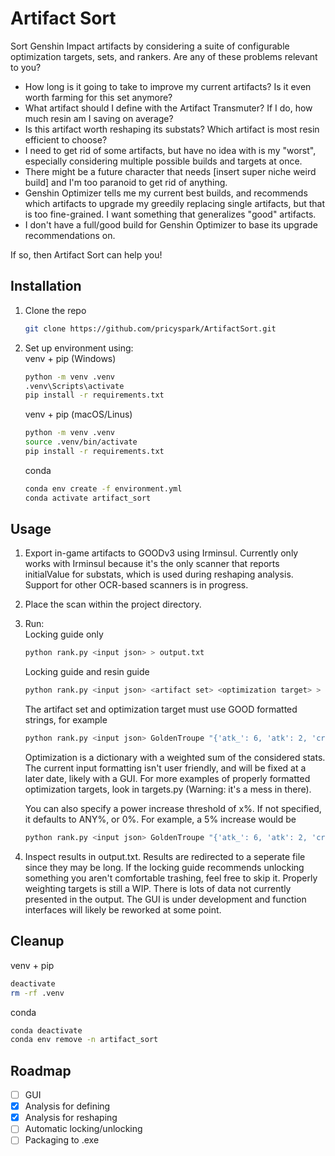 # Artifact Sort

Sort Genshin Impact artifacts by considering a suite of configurable
optimization targets, sets, and rankers. Are any of these problems
relevant to you?

- How long is it going to take to improve my current artifacts? Is it
  even worth farming for this set anymore?
- What artifact should I define with the Artifact Transmuter? If I do,
  how much resin am I saving on average?
- Is this artifact worth reshaping its substats? Which artifact is most
  resin efficient to choose?
- I need to get rid of some artifacts, but have no idea with is my
  "worst", especially considering multiple possible builds and targets
  at once.
- There might be a future character that needs [insert super niche weird
  build] and I'm too paranoid to get rid of anything.
- Genshin Optimizer tells me my current best builds, and recommends
  which artifacts to upgrade my greedily replacing single artifacts, but
  that is too fine-grained. I want something that generalizes "good"
  artifacts.
- I don't have a full/good build for Genshin Optimizer to base its
  upgrade recommendations on.

If so, then Artifact Sort can help you!

## Installation
1. Clone the repo
   ```sh
   git clone https://github.com/pricyspark/ArtifactSort.git
   ```
2. <p>Set up environment using:<br>
   venv + pip (Windows)</p>

   ```sh
   python -m venv .venv
   .venv\Scripts\activate
   pip install -r requirements.txt
   ```
   venv + pip (macOS/Linus)
   ```sh
   python -m venv .venv
   source .venv/bin/activate
   pip install -r requirements.txt
   ```
   conda
   ```sh
   conda env create -f environment.yml
   conda activate artifact_sort
   ```
## Usage
1. Export in-game artifacts to GOODv3 using Irminsul. Currently only
   works with Irminsul because it's the only scanner that reports
   initialValue for substats, which is used during reshaping analysis.
   Support for other OCR-based scanners is in progress.
2. Place the scan within the project directory.
3. <p>Run:<br>
   Locking guide only</p>

   ```sh
   python rank.py <input json> > output.txt
   ```

   Locking guide and resin guide
   ```sh
   python rank.py <input json> <artifact set> <optimization target> > output.txt
   ```
   The artifact set and optimization target must use GOOD formatted
   strings, for example
   ```sh
   python rank.py <input json> GoldenTroupe "{'atk_': 6, 'atk': 2, 'crit_': 8}" > output.txt
   ```
   Optimization is a dictionary with a weighted sum of the considered
   stats. The current input formatting isn't user friendly, and will be
   fixed at a later date, likely with a GUI. For more examples of
   properly formatted optimization targets, look in targets.py (Warning:
   it's a mess in there).

   You can also specify a power increase threshold of x%. If not
   specified, it defaults to ANY%, or 0%. For example, a
   5% increase would be
   ```sh
   python rank.py <input json> GoldenTroupe "{'atk_': 6, 'atk': 2, 'crit_': 8}" 0.05 > output.txt
   ```
4. Inspect results in output.txt. Results are redirected to a seperate
   file since they may be long. If the locking guide recommends
   unlocking something you aren't comfortable trashing, feel free to
   skip it. Properly weighting targets is still a WIP. There is lots of
   data not currently presented in the output. The GUI is under
   development and function interfaces will likely be reworked at some
   point.
## Cleanup
venv + pip
```sh
deactivate
rm -rf .venv
```
conda
```sh
conda deactivate
conda env remove -n artifact_sort
```
## Roadmap
- [ ] GUI
- [X] Analysis for defining
- [X] Analysis for reshaping
- [ ] Automatic locking/unlocking
- [ ] Packaging to .exe